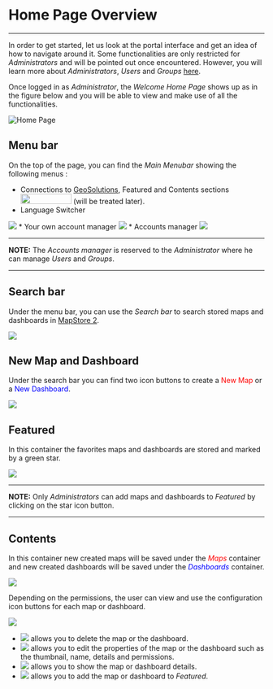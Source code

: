 # Home Page Overview
*******************

In order to get started, let us look at the portal interface and get an idea of how to navigate around it. Some functionalities are only restricted for 
*Administrators* and will be pointed out once encountered. However, you will learn more about *Administrators*, *Users* and *Groups* [here](admin.md). 

Once logged in as *Administrator*, the *Welcome Home Page* shows up as in the figure below and you will be able to view and make use of all the functionalities. 

 <img src="img/home-page.png" style="" alt="Home Page" class="center" />

Menu bar
--------
On the top of the page, you can find the *Main Menubar* showing the following menus :
* Connections to [GeoSolutions](https://www.geo-solutions.it/), Featured and Contents sections <img src="img/connections.png" style="width:100px;height:20px;" /> (will be treated later). 
* Language Switcher 
<img src="img/language-switcher.png" style="width:px;height:px;" />
* Your own account manager
<img src="img/own-account.png" style="width:px;height:px;" />
* Accounts manager 
<img src="img/manage-accounts.png" style="width:px;height:px;" />

---
**NOTE:**
The *Accounts manager* is reserved to the *Administrator* where he can manage *Users* and *Groups*.

---

Search bar
------------
Under the menu bar, you can use the *Search bar* to search stored maps and dashboards in [MapStore 2](https://mapstore2.geo-solutions.it/mapstore/#/).

<img src="img/search-bar.png" style="max-width:500px;" />

New Map and Dashboard
---------------------
Under the search bar you can find two icon buttons to create a <span style="color:red">New Map</span> or a <span style="color:blue">New Dashboard</span>. 

<img src="img/map-dash.png" style="max-width:700px;" />

Featured
--------
In this container the favorites maps and dashboards are stored and marked by a green star. 

<img src="img/featured.png" style="max-width:600px;" />

---
**NOTE:**
Only *Administrators* can add maps and dashboards to *Featured* by clicking on the star icon button. 

---

Contents
--------
In this container new created maps will be saved under the <span style="color:red">*Maps* </span>container and new created dashboards will be saved under the <span style="color:blue">*Dashboards* </span>container.

<img src="img/contents.png" style="max-width:600px;" />

Depending on the permissions, the user can view and use the configuration icon buttons for each map or dashboard. 

<img src="img/config.png" style="max-width:600px;" />

* <img src="img/delete.png" /> allows you to delete the map or the dashboard.
* <img src="img/properties.png" /> allows you to edit the properties of the map or the dashboard such as the thumbnail, name, details and permissions. 
* <img src="img/details.png" /> allows you to show the map or dashboard details.
* <img src="img/add-featured.png" /> allows you to add the map or dashboard to *Featured*. 

